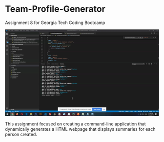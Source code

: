 # Team-Profile-Generator
Assignment 8 for Georgia Tech Coding Bootcamp

![markdown-preview-image](assets/images/markdown-preview-image.gif)

This assignment focused on creating a command-line application that dynamically generates a HTML webpage that displays summaries for each person created.